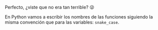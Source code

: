 Perfecto, ¿viste que no era tan terrible? :stuck_out_tongue_winking_eye:

En Python vamos a escribir los nombres de las funciones siguiendo la misma convención que para las variables: `snake_case`. 